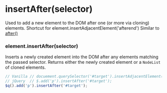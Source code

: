 # insertAfter(selector)
Used to add a new element to the DOM after one (or more via cloning) elements.
Shortcut for element.insertAdjacentElement('afterend')
Similar to [after()](./after.md)

### element.insertAfter(selector)
Inserts a newly created element into the DOM after any elements matching the passed selector.
Returns either the newly created element or a `NodeList` of cloned elements.

```javascript
// Vanilla // docuement.querySelector('#target').insertAdjacentElement('afterend', document.createElement('p'));
// jQuery  // $.add('p').insertAfter('#target');
$q().add('p').insertAfter('#target');
```

